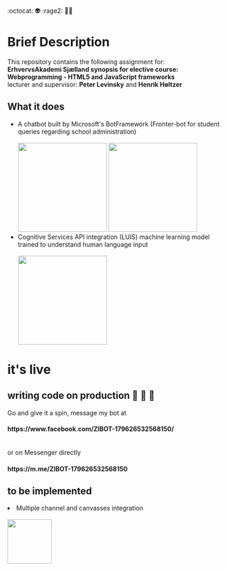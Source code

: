 :octocat: :alien:  :rage2: :man_with_turban:

# Brief Description
<p>This repository contains the following assignment for:<br>
<strong>ErhvervsAkademi Sjælland synopsis for elective course: Webprogramming - HTML5 and JavaScript frameworks</strong> <br>
lecturer and supervisor: <strong>Peter Levinsky</strong> and <strong>Henrik Høltzer</strong></p>

## What it does
<ul>
<li>A chatbot built by Microsoft's BotFramework (Fronter-bot for student queries regarding school administration)</li><br>
<span>
<img src="https://s3.amazonaws.com/coursetro/posts/45-full.png" height="200" width="auto">
<img src="https://cdn.worldvectorlogo.com/logos/facebook-messenger.svg" height="200" width="auto" padding="20px">
</span>
<li>Cognitive Services API integration (LUIS) machine learning model trained to understand human language input</li><br>
<img src="https://luisweb.blob.core.windows.net/prod-assets/images/homepage/UsageScenarios.png" height="200" width="auto"><br>
</ul>

# it's live 
## writing code on production :see_no_evil: :hear_no_evil: :speak_no_evil:
<p>Go and give it a spin, message my bot at <br>
<h4>https://www.facebook.com/ZIBOT-179626532568150/</h4><br>
or on Messenger directly <h4>https://m.me/ZIBOT-179626532568150</h4> 
</p>

## to be implemented

<li>Multiple channel and canvasses integration</li><br>
<img src="http://i.imgur.com/HMZdkE0.png" height="100" width="auto">
</ul>
